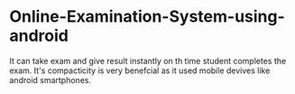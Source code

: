# Online-Examination-System-using-android
It can take exam and give result instantly on th time student completes the exam. It's compacticity is very benefcial as it used mobile devives like android smartphones.
